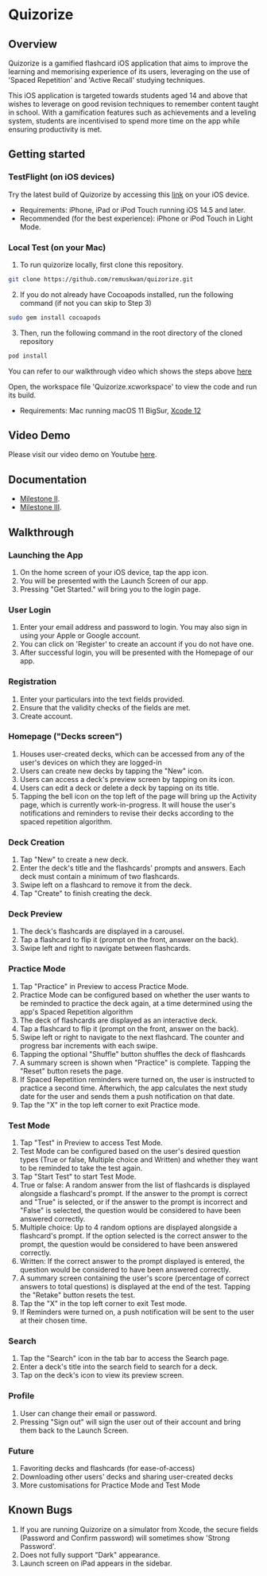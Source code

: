 # Quizorize
## Overview
Quizorize is a gamified flashcard iOS application that aims to improve the learning and memorising experience of its users, leveraging on the use of 'Spaced Repetition' and 'Active Recall' studying techniques. 

This iOS application is targeted towards students aged 14 and above that wishes to leverage on good revision techniques to remember content taught in school. With a gamification features such as achievements and a leveling system, students are incentivised to spend more time on the app while ensuring productivity is met.

## Getting started

### TestFlight (on iOS devices)

Try the latest build of Quizorize by accessing this [link](https://testflight.apple.com/join/spPWRuor) on your iOS device.

- Requirements: iPhone, iPad or iPod Touch running iOS 14.5 and later.
- Recommended (for the best experience): iPhone or iPod Touch in Light Mode.

### Local Test (on your Mac)

1. To run quizorize locally, first clone this repository.

```bash
git clone https://github.com/remuskwan/quizorize.git
``` 

2. If you do not already have Cocoapods installed, run the following command (if not you can skip to Step 3)

```bash
sudo gem install cocoapods
```

3. Then, run the following command in the root directory of the cloned repository

```bash
pod install
```

You can refer to our walkthrough video which shows the steps above [here](https://youtu.be/-w0z_bnfsF8) 

Open, the workspace file 'Quizorize.xcworkspace' to view the code and run its build.

- Requirements: Mac running macOS 11 BigSur, [Xcode 12](https://developer.apple.com/xcode/)

## Video Demo
Please visit our video demo on Youtube [here](https://youtu.be/sXS6djPETjo).

## Documentation

- [Milestone II](https://docs.google.com/document/d/1BBVJUarCBF2qy_ZWbH6zZka4ebhrtTBtQnHnmGUuizE/edit?ts=60afa18d).
- [Milestone III](https://drive.google.com/file/d/1kCAel8p73suCHbitY-f7qAOhN-XV4efW/view?usp=sharing).

## Walkthrough
### Launching the App

1. On the home screen of your iOS device, tap the app icon.
2. You will be presented with the Launch Screen of our app.
3. Pressing "Get Started." will bring you to the login page.

### User Login
1. Enter your email address and password to login. You may also sign in using your Apple or Google account.
2. You can click on 'Register' to create an account if you do not have one.
3. After successful login, you will be presented with the Homepage of our app.

### Registration
1. Enter your particulars into the text fields provided.
2. Ensure that the validity checks of the fields are met.
3. Create account.

### Homepage ("Decks screen")
1. Houses user-created decks, which can be accessed from any of the user's devices on which they are logged-in
2. Users can create new decks by tapping the "New" icon.
3. Users can access a deck's preview screen by tapping on its icon.
4. Users can edit a deck or delete a deck by tapping on its title.
5. Tapping the bell icon on the top left of the page will bring up the Activity page, which is currently work-in-progress. It will house the user's notifications and reminders to revise their decks according to the spaced repetition algorithm.

### Deck Creation
1. Tap "New" to create a new deck.
2. Enter the deck's title and the flashcards' prompts and answers. Each deck must contain a minimum of two flashcards. 
3. Swipe left on a flashcard to remove it from the deck.
4. Tap "Create" to finish creating the deck.

### Deck Preview
1. The deck's flashcards are displayed in a carousel. 
2. Tap a flashcard to flip it (prompt on the front, answer on the back).
3. Swipe left and right to navigate between flashcards.

### Practice Mode
1. Tap "Practice" in Preview to access Practice Mode.
2. Practice Mode can be configured based on whether the user wants to be reminded to practice the deck again, at a time determined using the app's Spaced Repetition algorithm
3. The deck of flashcards are displayed as an interactive deck.
4. Tap a flashcard to flip it (prompt on the front, answer on the back).
5. Swipe left or right to navigate to the next flashcard. The counter and progress bar increments with each swipe.
6. Tapping the optional "Shuffle" button shuffles the deck of flashcards
7. A summary screen is shown when "Practice" is complete. Tapping the "Reset" button resets the page.
8. If Spaced Repetition reminders were turned on, the user is instructed to practice a second time. Afterwhich, the app calculates the next study date for the user and sends them a push notification on that date.
9. Tap the "X" in the top left corner to exit Practice mode.

### Test Mode
1. Tap "Test" in Preview to access Test Mode.
2. Test Mode can be configured based on the user's desired question types (True or false, Multiple choice and Written) and whether they want to be reminded to take the test again.
3. Tap "Start Test" to start Test Mode.
4. True or false: A random answer from the list of flashcards is displayed alongside a flashcard's prompt. If the answer to the prompt is correct and "True" is selected, or if the answer to the prompt is incorrect and "False" is selected, the question would be considered to have been answered correctly.
5. Multiple choice: Up to 4 random options are displayed alongside a flashcard's prompt. If the option selected is the correct answer to the prompt, the question would be considered to have been answered correctly.
6. Written: If the correct answer to the prompt displayed is entered, the question would be considered to have been answered correctly.
7. A summary screen containing the user's score (percentage of correct answers to total questions) is displayed at the end of the test. Tapping the "Retake" button resets the test.
8. Tap the "X" in the top left corner to exit Test mode.
9. If Reminders were turned on, a push notification will be sent to the user at their chosen time.

### Search
1. Tap the "Search" icon in the tab bar to access the Search page.
2. Enter a deck's title into the search field to search for a deck.
3. Tap on the deck's icon to view its preview screen.

### Profile
1. User can change their email or password.
2. Pressing "Sign out" will sign the user out of their account and bring them back to the Launch Screen.

### Future
1. Favoriting decks and flashcards (for ease-of-access)
2. Downloading other users' decks and sharing user-created decks
3. More customisations for Practice Mode and Test Mode

## Known Bugs
1. If you are running Quizorize on a simulator from Xcode, the secure fields (Password and Confirm password) will sometimes show 'Strong Password'.
2. Does not fully support "Dark" appearance.
3. Launch screen on iPad appears in the sidebar.
